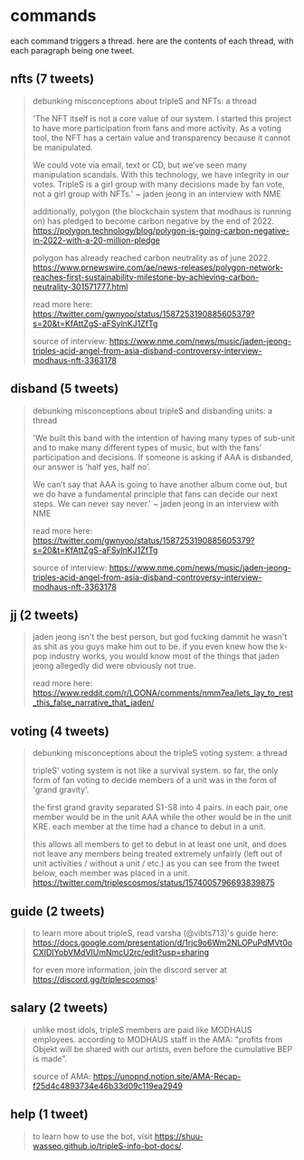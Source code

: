 # commands
each command triggers a thread. here are the contents of each thread, with each paragraph being one tweet.

## nfts (7 tweets)
> debunking misconceptions about tripleS and NFTs: a thread
>
> 'The NFT itself is not a core value of our system. I started this project to have more participation from fans and more activity. As a voting tool, the NFT has a certain value and transparency because it cannot be manipulated. 
>
> We could vote via email, text or CD, but we’ve seen many manipulation scandals. With this technology, we have integrity in our votes. TripleS is a girl group with many decisions made by fan vote, not a girl group with NFTs.' ~ jaden jeong in an interview with NME
>
> additionally, polygon (the blockchain system that modhaus is running on) has pledged to become carbon negative by the end of 2022. https://polygon.technology/blog/polygon-is-going-carbon-negative-in-2022-with-a-20-million-pledge
>
> polygon has already reached carbon neutrality as of june 2022. https://www.prnewswire.com/ae/news-releases/polygon-network-reaches-first-sustainability-milestone-by-achieving-carbon-neutrality-301571777.html
>
> read more here: https://twitter.com/gwnyoo/status/1587253190885605379?s=20&t=KfAttZgS-aFSylnKJ1ZfTg
>
> source of interview: https://www.nme.com/news/music/jaden-jeong-triples-acid-angel-from-asia-disband-controversy-interview-modhaus-nft-3363178

## disband (5 tweets)
> debunking misconceptions about tripleS and disbanding units: a thread
>
> 'We built this band with the intention of having many types of sub-unit and to make many different types of music, but with the fans’ participation and decisions. If someone is asking if AAA is disbanded, our answer is ‘half yes, half no’. 
>
> We can’t say that AAA is going to have another album come out, but we do have a fundamental principle that fans can decide our next steps. We can never say never.' ~ jaden jeong in an interview with NME
>
> read more here: https://twitter.com/gwnyoo/status/1587253190885605379?s=20&t=KfAttZgS-aFSylnKJ1ZfTg
>
> source of interview: https://www.nme.com/news/music/jaden-jeong-triples-acid-angel-from-asia-disband-controversy-interview-modhaus-nft-3363178

## jj (2 tweets)
> jaden jeong isn't the best person, but god fucking dammit he wasn't as shit as you guys make him out to be. if you even knew how the k-pop industry works, you would know most of the things that jaden jeong allegedly did were obviously not true.
>
> read more here: https://www.reddit.com/r/LOONA/comments/nmm7ea/lets_lay_to_rest_this_false_narrative_that_jaden/

## voting (4 tweets)
> debunking misconceptions about the tripleS voting system: a thread
>
> tripleS' voting system is not like a survival system. so far, the only form of fan voting to decide members of a unit was in the form of 'grand gravity'. 
>
> the first grand gravity separated S1-S8 into 4 pairs. in each pair, one member would be in the unit AAA while the other would be in the unit KRE. each member at the time had a chance to debut in a unit. 
>
> this allows all members to get to debut in at least one unit, and does not leave any members being treated extremely unfairly (left out of unit activities / without a unit / etc.) as you can see from the tweet below, each member was placed in a unit. https://twitter.com/triplescosmos/status/1574005796693839875

## guide (2 tweets)
> to learn more about tripleS, read varsha (@vibts713)'s guide here: https://docs.google.com/presentation/d/1rjc9o6Wm2NLOPuPdMVt0oCXIDIYobVMdVIUmNmcU2rc/edit?usp=sharing
>
> for even more information, join the discord server at https://discord.gg/triplescosmos!

## salary (2 tweets)
> unlike most idols, tripleS members are paid like MODHAUS employees. according to MODHAUS staff in the AMA: "profits from Objekt will be shared with our artists, even before the cumulative BEP is made".
>
> source of AMA: https://unopnd.notion.site/AMA-Recap-f25d4c4893734e46b33d09c119ea2949

## help (1 tweet)
> to learn how to use the bot, visit https://shuu-wasseo.github.io/tripleS-info-bot-docs/.

